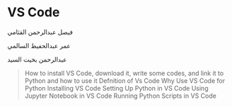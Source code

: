 # VS Code
فيصل عبدالرحمن القثامي

عمر عبدالحفيظ السالمي

عبدالرحمن بخيت السيد
> How to install VS Code, download it, write some codes, and link it to Python and how to use it
Defnition of Vs Code Why Use VS Code for Python Installing VS Code Setting Up Python in VS Code Using Jupyter Notebook in VS Code Running Python Scripts in VS Code

